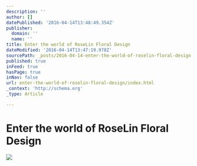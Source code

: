 ```yaml
---
description: ''
author: []
datePublished: '2016-04-14T13:48:49.354Z'
publisher:
  domain: ''
  name: ''
title: Enter the world of RoseLin Floral Design
dateModified: '2016-04-14T13:47:19.978Z'
sourcePath: _posts/2016-04-14-enter-the-world-of-roselin-floral-design.md
published: true
inFeed: true
hasPage: true
inNav: false
url: enter-the-world-of-roselin-floral-design/index.html
_context: 'http://schema.org'
_type: Article

---
```

# Enter the world of RoseLin Floral Design
![](https://the-grid-user-content.s3-us-west-2.amazonaws.com/f717a071-3056-4b33-806b-f74616330196.png)